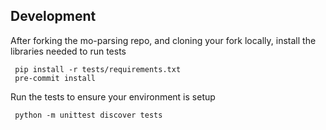 ## Development
     
After forking the mo-parsing repo, and cloning your fork locally, install the libraries needed to run tests

     pip install -r tests/requirements.txt
     pre-commit install
         
Run the tests to ensure your environment is setup 
     
     python -m unittest discover tests
